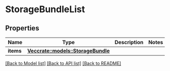 # StorageBundleList

## Properties

Name | Type | Description | Notes
------------ | ------------- | ------------- | -------------
**items** | [**Vec<crate::models::StorageBundle>**](StorageBundle.md) |  | 

[[Back to Model list]](../README.md#documentation-for-models) [[Back to API list]](../README.md#documentation-for-api-endpoints) [[Back to README]](../README.md)


